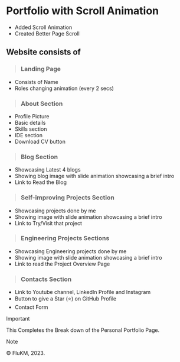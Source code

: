 # Portfolio with Scroll Animation
- Added Scroll Animation
- Created Better Page Scroll

## Website consists of
>### Landing Page
   - Consists of Name
   - Roles changing animation (every 2 secs)
>### About Section
   - Profile Picture
   - Basic details
   - Skills section
   - IDE section
   - Download CV button
>### Blog Section
   - Showcasing Latest 4 blogs
   - Showing blog image with slide animation showcasing a brief intro
   - Link to Read the Blog
>### Self-improving Projects Section
   - Showcasing projects done by me
   - Showing image with slide animation showcasing a brief intro
   - Link to Try/Visit that project
>### Engineering Projects Sections
   - Showcasing Engineering projects done by me
   - Showing image with slide animation showcasing a brief intro
   - Link to read the Project Overview Page
>### Contacts Section
   - Link to Youtube channel, LinkedIn Profile and Instagram
   - Button to give a Star (⭐) on GitHub Profile
   - Contact Form

> [!IMPORTANT]
> This Completes the Break down of the Personal Portfolio Page.

> [!NOTE]
> ©️ FluKM, 2023.
